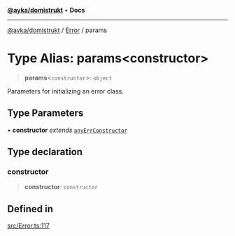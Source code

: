[**@ayka/domistrukt**](../../../README.md) • **Docs**

***

[@ayka/domistrukt](../../../globals.md) / [Error](../README.md) / params

# Type Alias: params\<constructor\>

> **params**\<`constructor`\>: `object`

Parameters for initializing an error class.

## Type Parameters

• **constructor** *extends* [`anyErrConstructor`](anyErrConstructor.md)

## Type declaration

### constructor

> **constructor**: `constructor`

## Defined in

[src/Error.ts:117](https://github.com/AndreyMork/domistrukt/blob/ee84aeb0d3ada132fc6b9944abd48429a367a44b/src/Error.ts#L117)
